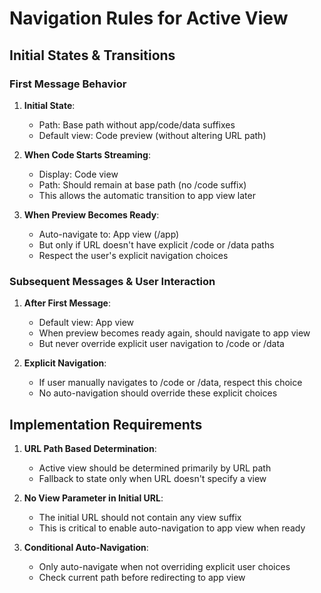 # Navigation Rules for Active View

## Initial States & Transitions

### First Message Behavior

1. **Initial State**:

   - Path: Base path without app/code/data suffixes
   - Default view: Code preview (without altering URL path)

2. **When Code Starts Streaming**:

   - Display: Code view
   - Path: Should remain at base path (no /code suffix)
   - This allows the automatic transition to app view later

3. **When Preview Becomes Ready**:
   - Auto-navigate to: App view (/app)
   - But only if URL doesn't have explicit /code or /data paths
   - Respect the user's explicit navigation choices

### Subsequent Messages & User Interaction

1. **After First Message**:

   - Default view: App view
   - When preview becomes ready again, should navigate to app view
   - But never override explicit user navigation to /code or /data

2. **Explicit Navigation**:
   - If user manually navigates to /code or /data, respect this choice
   - No auto-navigation should override these explicit choices

## Implementation Requirements

1. **URL Path Based Determination**:

   - Active view should be determined primarily by URL path
   - Fallback to state only when URL doesn't specify a view

2. **No View Parameter in Initial URL**:

   - The initial URL should not contain any view suffix
   - This is critical to enable auto-navigation to app view when ready

3. **Conditional Auto-Navigation**:
   - Only auto-navigate when not overriding explicit user choices
   - Check current path before redirecting to app view

